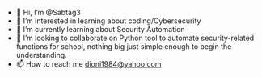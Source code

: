 - 👋 Hi, I’m @Sabtag3
- 👀 I’m interested in learning about coding/Cybersecurity
- 🌱 I’m currently learning about Security Automation
- 💞️ I’m looking to collaborate on Python tool to automate security-related functions for school, nothing big just simple enough to begin the understanding. 
- 📫 How to reach me dioni1984@yahoo.com

<!---
Sabtag3/Sabtag3 is a ✨ special ✨ repository because its `README.md` (this file) appears on your GitHub profile.
You can click the Preview link to take a look at your changes.
--->
